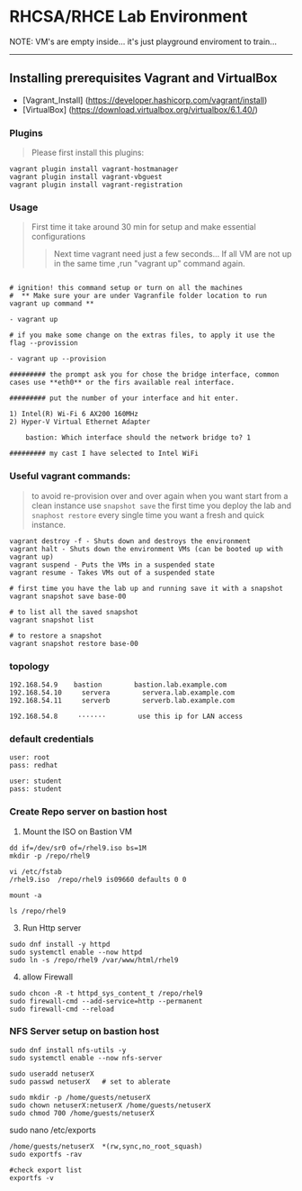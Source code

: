 
# RHCSA/RHCE Lab Environment

NOTE: VM's are empty inside... it's just playground enviroment to train...

---
## Installing prerequisites Vagrant and VirtualBox 
 - [Vagrant_Install] (https://developer.hashicorp.com/vagrant/install)
 - [VirtualBox] (https://download.virtualbox.org/virtualbox/6.1.40/)

### Plugins

>  Please first install this plugins:

```
vagrant plugin install vagrant-hostmanager
vagrant plugin install vagrant-vbguest
vagrant plugin install vagrant-registration

```

### Usage

>  First time it take around 30 min for setup and make essential configurations
>>  Next time vagrant need just a few seconds... 
>>  If all VM are not up in the same time ,run "vagrant up" command again. 

```

# ignition! this command setup or turn on all the machines
#  ** Make sure your are under Vagranfile folder location to run vagrant up command ** 

- vagrant up

# if you make some change on the extras files, to apply it use the flag --provission

- vagrant up --provision

######### the prompt ask you for chose the bridge interface, common cases use **eth0** or the firs available real interface.

######### put the number of your interface and hit enter.

1) Intel(R) Wi-Fi 6 AX200 160MHz
2) Hyper-V Virtual Ethernet Adapter

    bastion: Which interface should the network bridge to? 1

######### my cast I have selected to Intel WiFi

```


### Useful vagrant commands:
> to avoid re-provision over and over again when you want start from a clean instance use `snapshot save` the first time you deploy the lab and `snaphost restore` every single time you want a fresh and quick instance.

```
vagrant destroy -f - Shuts down and destroys the environment
vagrant halt - Shuts down the environment VMs (can be booted up with vagrant up)
vagrant suspend - Puts the VMs in a suspended state
vagrant resume - Takes VMs out of a suspended state

# first time you have the lab up and running save it with a snapshot
vagrant snapshot save base-00

# to list all the saved snapshot
vagrant snapshot list

# to restore a snapshot
vagrant snapshot restore base-00
```
### topology

```
192.168.54.9    bastion        bastion.lab.example.com
192.168.54.10     servera        servera.lab.example.com
192.168.54.11     serverb        serverb.lab.example.com

192.168.54.8     ·······        use this ip for LAN access 
```

### default credentials

```
user: root
pass: redhat

user: student
pass: student

```
### Create Repo server on bastion host 

1) Mount the ISO on Bastion VM 
```
dd if=/dev/sr0 of=/rhel9.iso bs=1M 
mkdir -p /repo/rhel9 

vi /etc/fstab 
/rhel9.iso  /repo/rhel9 is09660 defaults 0 0 

mount -a 

ls /repo/rhel9
```
3) Run Http server 
```
sudo dnf install -y httpd
sudo systemctl enable --now httpd
sudo ln -s /repo/rhel9 /var/www/html/rhel9
```
4) allow Firewall 
```
sudo chcon -R -t httpd_sys_content_t /repo/rhel9
sudo firewall-cmd --add-service=http --permanent
sudo firewall-cmd --reload
``` 


### NFS Server setup on bastion host 

``` 
sudo dnf install nfs-utils -y     
sudo systemctl enable --now nfs-server

sudo useradd netuserX
sudo passwd netuserX   # set to ablerate

sudo mkdir -p /home/guests/netuserX
sudo chown netuserX:netuserX /home/guests/netuserX
sudo chmod 700 /home/guests/netuserX
```

sudo nano /etc/exports

```
/home/guests/netuserX  *(rw,sync,no_root_squash)
sudo exportfs -rav

#check export list 
exportfs -v 
```
